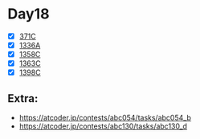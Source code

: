 # Day18
- [x] [371C](https://codeforces.com/problemset/problem/371/C)
- [x] [1336A](https://codeforces.com/problemset/problem/1336/A)
- [x] [1358C](https://codeforces.com/problemset/problem/1358/C)
- [x] [1363C](https://codeforces.com/problemset/problem/1363/C)
- [x] [1398C](https://codeforces.com/problemset/problem/1398/C)

## Extra:
- https://atcoder.jp/contests/abc054/tasks/abc054_b
- https://atcoder.jp/contests/abc130/tasks/abc130_d
